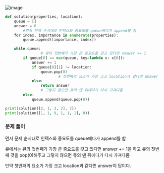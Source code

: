 ![image](https://user-images.githubusercontent.com/54363784/201822370-05101fc1-cbd0-4a12-99ea-351899d18354.png)


```python
def solution(properties, location):
    queue = []
    answer = 0
		#먼저 문제 순서대로 인덱스와 중요도를 queue에다가 append를 함
    for index, importance in enumerate(properties):
        queue.append([importance, index])

    while queue:
				# 큐의 첫번째가 가장 큰 중요도를 갖고 있다면 answer += 1
        if queue[0] == max(queue, key=lambda x: x[0]):
            answer += 1
            if queue[0][1] != location:
                queue.pop(0)
						# 첫번째의 요소가 가장 크고 location과 같다면 answer
            else:
                return answer
				# 그렇지 않으면 큐의 맨 뒤에다가 다시 가져다둠
        else:
            queue.append(queue.pop(0))

print(solution([2, 1, 3, 2], 2))
print(solution([1, 1, 9, 1, 1, 1], 0))
```

### 문제 풀이

먼저 문제 순서대로 인덱스와 중요도를 queue에다가 append를 함

큐에서는 큐의 첫번째가 가장 큰 중요도를 갖고 있다면 answer += 1을 하고 큐의 첫번째 것을 pop(0)해주고 그렇지 않으면 큐의 맨 뒤에다가 다시 가져다둠

만약 첫번째의 요소가 가장 크고 location과 같다면 answer이 답이다.
